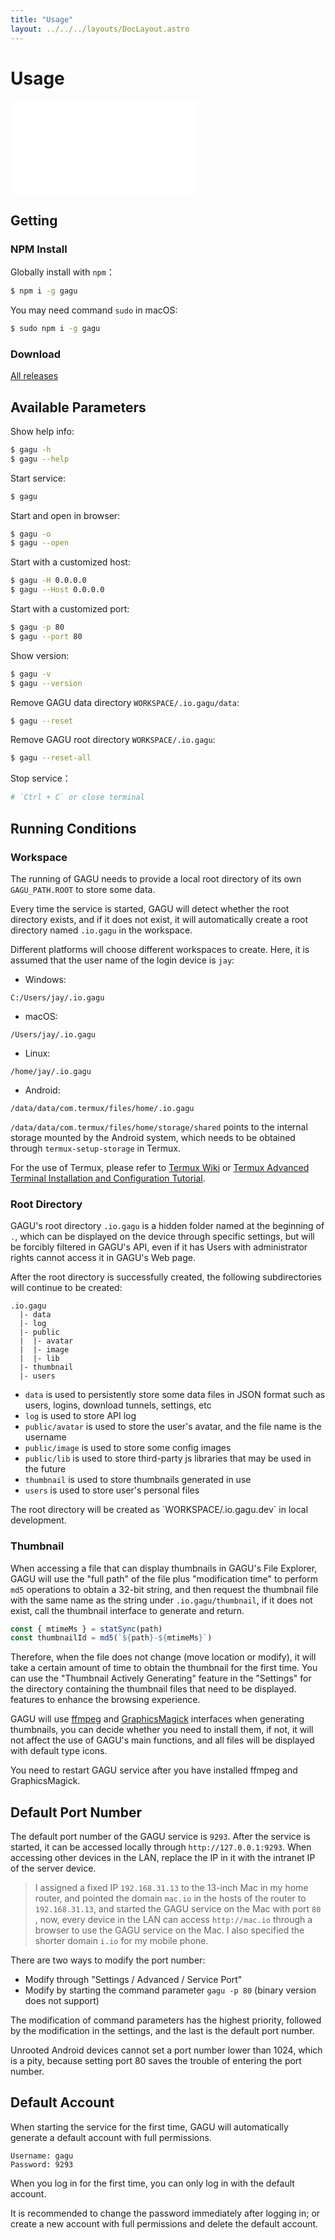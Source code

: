 ```yaml
---
title: "Usage"
layout: ../../../layouts/DocLayout.astro
---
```


# Usage

<iframe
  src="//player.bilibili.com/player.html?bvid=BV1W84y1h71d"
  scrolling="no"
  border="0"
  frameborder="no"
  framespacing="0"
  allowfullscreen="true"
>
</iframe>

## Getting

### NPM Install

Globally install with `npm`：

```sh
$ npm i -g gagu
```

You may need command `sudo` in macOS:

```sh
$ sudo npm i -g gagu
```

### Download

<div class="download-list"></div>

[All releases](https://github.com/Chisw/gagu/releases)

## Available Parameters

Show help info:

```sh
$ gagu -h
$ gagu --help
```

Start service:

```sh
$ gagu
```

Start and open in browser:

```sh
$ gagu -o
$ gagu --open
```

Start with a customized host:

```sh
$ gagu -H 0.0.0.0
$ gagu --Host 0.0.0.0
```

Start with a customized port:

```sh
$ gagu -p 80
$ gagu --port 80
```

Show version:

```sh
$ gagu -v
$ gagu --version
```

Remove GAGU data directory `WORKSPACE/.io.gagu/data`:

```sh
$ gagu --reset
```

Remove GAGU root directory `WORKSPACE/.io.gagu`:

```sh
$ gagu --reset-all
```

Stop service：

```sh
# `Ctrl + C` or close terminal
```

## Running Conditions

### Workspace

The running of GAGU needs to provide a local root directory of its own `GAGU_PATH.ROOT` to store some data.

Every time the service is started, GAGU will detect whether the root directory exists, and if it does not exist, it will automatically create a root directory named `.io.gagu` in the workspace.

Different platforms will choose different workspaces to create. Here, it is assumed that the user name of the login device is `jay`:

- Windows:

```
C:/Users/jay/.io.gagu
```

- macOS:

```
/Users/jay/.io.gagu
```

- Linux:

```
/home/jay/.io.gagu
```

- Android:

```
/data/data/com.termux/files/home/.io.gagu
```

`/data/data/com.termux/files/home/storage/shared` points to the internal storage mounted by the Android system, which needs to be obtained through `termux-setup-storage` in Termux.

For the use of Termux, please refer to [Termux Wiki](https://wiki.termux.com/) or [Termux Advanced Terminal Installation and Configuration Tutorial](https://www.sqlsec.com/2018/05/termux.html ).

### Root Directory

GAGU's root directory `.io.gagu` is a hidden folder named at the beginning of `.`, which can be displayed on the device through specific settings, but will be forcibly filtered in GAGU's API, even if it has Users with administrator rights cannot access it in GAGU's Web page.

After the root directory is successfully created, the following subdirectories will continue to be created:

```
.io.gagu
  |- data
  |- log
  |- public
  |  |- avatar
  |  |- image
  |  |- lib
  |- thumbnail
  |- users
```

- `data` is used to persistently store some data files in JSON format such as users, logins, download tunnels, settings, etc
- `log` is used to store API log
- `public/avatar` is used to store the user's avatar, and the file name is the username
- `public/image` is used to store some config images
- `public/lib` is used to store third-party js libraries that may be used in the future
- `thumbnail` is used to store thumbnails generated in use
- `users` is used to store user's personal files

<div class="apply-tip">
The root directory will be created as `WORKSPACE/.io.gagu.dev` in local development.
</div>

### Thumbnail

When accessing a file that can display thumbnails in GAGU's File Explorer, GAGU will use the "full path" of the file plus "modification time" to perform `md5` operations to obtain a 32-bit string, and then request the thumbnail file with the same name as the string under `.io.gagu/thumbnail`, if it does not exist, call the thumbnail interface to generate and return.

```js
const { mtimeMs } = statSync(path)
const thumbnailId = md5(`${path}-${mtimeMs}`)
```

Therefore, when the file does not change (move location or modify), it will take a certain amount of time to obtain the thumbnail for the first time. You can use the "Thumbnail Actively Generating" feature in the "Settings" for the directory containing the thumbnail files that need to be displayed. features to enhance the browsing experience.

GAGU will use [ffmpeg](https://ffmpeg.org/) and [GraphicsMagick](http://www.graphicsmagick.org/) interfaces when generating thumbnails, you can decide whether you need to install them, if not, it will not affect the use of GAGU's main functions, and all files will be displayed with default type icons.

<div class="apply-tip">
You need to restart GAGU service after you have installed ffmpeg and GraphicsMagick.
</div>

## Default Port Number

The default port number of the GAGU service is `9293`. After the service is started, it can be accessed locally through `http://127.0.0.1:9293`. When accessing other devices in the LAN, replace the IP in it with the intranet IP of the server device.

> I assigned a fixed IP `192.168.31.13` to the 13-inch Mac in my home router, and pointed the domain `mac.io` in the hosts of the router to `192.168.31.13`, and started the GAGU service on the Mac with port `80` , now, every device in the LAN can access `http://mac.io` through a browser to use the GAGU service on the Mac. I also specified the shorter domain `i.io` for my mobile phone.

There are two ways to modify the port number:

- Modify through "Settings / Advanced / Service Port"
- Modify by starting the command parameter `gagu -p 80` (binary version does not support)

The modification of command parameters has the highest priority, followed by the modification in the settings, and the last is the default port number.

<div class="apply-tip">
Unrooted Android devices cannot set a port number lower than 1024, which is a pity, because setting port 80 saves the trouble of entering the port number.
</div>

## Default Account

When starting the service for the first time, GAGU will automatically generate a default account with full permissions.

```
Username: gagu
Password: 9293
```

When you log in for the first time, you can only log in with the default account.

<div class="apply-tip">
It is recommended to change the password immediately after logging in; or create a new account with full permissions and delete the default account.
</div>

